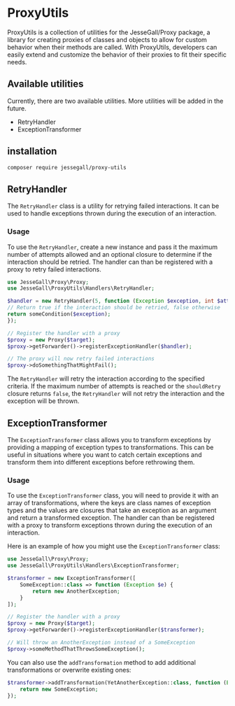 # ProxyUtils

ProxyUtils is a collection of utilities for the JesseGall/Proxy package, a library for creating proxies of classes and
objects to allow for custom behavior when their methods are called.
With ProxyUtils, developers can easily extend and customize the behavior of their proxies to fit their specific needs.

## Available utilities

Currently, there are two available utilities.
More utilities will be added in the future.

- RetryHandler
- ExceptionTransformer

## installation

```bash
composer require jessegall/proxy-utils
```

## RetryHandler

The `RetryHandler` class is a utility for retrying failed interactions.
It can be used to handle exceptions thrown during the execution of an interaction.

### Usage

To use the `RetryHandler`, create a new instance and pass it the maximum number of attempts allowed and an optional
closure to determine if the interaction should be retried. The handler can than be registered with a proxy to retry failed
interactions.

```php
use JesseGall\Proxy\Proxy; 
use JesseGall\ProxyUtils\Handlers\RetryHandler;

$handler = new RetryHandler(5, function (Exception $exception, int $attempts) {
// Return true if the interaction should be retried, false otherwise
return someCondition($exception);
});

// Register the handler with a proxy
$proxy = new Proxy($target);
$proxy->getForwarder()->registerExceptionHandler($handler);

// The proxy will now retry failed interactions
$proxy->doSomethingThatMightFail();
```

The `RetryHandler` will retry the interaction according to the specified criteria.
If the maximum number of attempts is reached or the `shouldRetry` closure returns `false`, the `RetryHandler` will not
retry the interaction and the exception will be thrown.

## ExceptionTransformer

The `ExceptionTransformer` class allows you to transform exceptions by providing a mapping of exception types to
transformations. This can be useful in situations where you want to catch certain exceptions and transform them into
different exceptions before rethrowing them.

### Usage

To use the `ExceptionTransformer` class, you will need to provide it with an array of transformations, where the keys
are class names of exception types and the values are closures that take an exception as an argument and return a
transformed exception. The handler can than be registered with a proxy to transform exceptions thrown during the
execution of an interaction.

Here is an example of how you might use the `ExceptionTransformer` class:

```php
use JesseGall\Proxy\Proxy;
use JesseGall\ProxyUtils\Handlers\ExceptionTransformer;

$transformer = new ExceptionTransformer([
    SomeException::class => function (Exception $e) {
        return new AnotherException;
    }
]);

// Register the handler with a proxy
$proxy = new Proxy($target);
$proxy->getForwarder()->registerExceptionHandler($transformer);

// Will throw an AnotherException instead of a SomeException
$proxy->someMethodThatThrowsSomeException();

```

You can also use the `addTransformation` method to add additional transformations or overwrite existing ones:

```php
$transformer->addTransformation(YetAnotherException::class, function (Exception $e) {
    return new SomeException;
});
```
